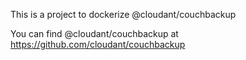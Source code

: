 This is a project to dockerize @cloudant/couchbackup

You can find @cloudant/couchbackup at https://github.com/cloudant/couchbackup
